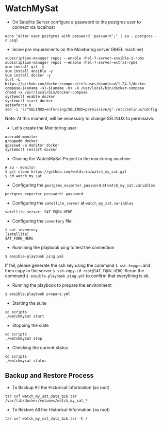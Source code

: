# WatchMySat

- On Satellite Server configure a password to the postgres user to connect via localhost
```
echo "alter user postgres with password 'password';" | su - postgres -c psql
```

- Some pre requirements on the Monitoring server (RHEL machine)
```
subscription-manager repos --enable rhel-7-server-ansible-2-rpms
subscription-manager repos --enable rhel-7-server-extras-rpms
yum install git -y
yum install ansible -y
yum install docker -y
curl -L https://github.com/docker/compose/releases/download/1.24.1/docker-compose-$(uname -s)-$(uname -m) -o /usr/local/bin/docker-compose
chmod +x /usr/local/bin/docker-compose
systemctl enable docker
systemctl start docker
setenforce 0
sed -i 's/^SELINUX=enforcing/SELINUX=permissive/g' /etc/selinux/config
```
Note. At this moment, will be necessary to change SELINUX to permissive.

- Let's create the Monitoring user
```
useradd monitor
groupadd docker
gpasswd -a monitor docker
systemctl restart docker
```

- Cloning the WatchMySat Project to the monitoring machine
```
# su - monitor
$ git clone https://github.com/waldirio/watch_my_sat.git
$ cd watch_my_sat
```

- Configuring the `postgres_exporter_password` at `watch_my_sat.variables`
```
postgres_exporter_password: password
```

- Configuring the `satellite_server` at `watch_my_sat.variables`
```
satellite_server: SAT_FQDN_HERE
```

- Configuring the `inventory` file
```
$ cat inventory 
[satellite]
SAT_FQDN_HERE
```

- Runnining the playbook ping to test the connection
```
$ ansible-playbook ping.yml
```
If fail, please generate the ssh key using the command `$ ssh-keygen` and then copy to the server `$ ssh-copy-id root@SAT_FQDN_HERE`. Rerun the command `$ ansible-playbook ping.yml` to confirm that everything is ok.

- Running the playbook to prepare the environment
```
$ ansible-playbook prepare.yml
```

- Starting the suite
```
cd scripts
./watchmysat start
```

- Stopping the suite
```
cd scripts
./watchmysat stop
```

- Checking the current status
```
cd scripts
./watchmysat status
```
## Backup and Restore Process

- To Backup All the Historical Information (as root)
```
tar cvf watch_my_sat_data_bck.tar /var/lib/docker/volumes/watch_my_sat_*
```

- To Restore All the Historical Information (as root)
```
tar xvf watch_my_sat_data_bck.tar -C /
```
